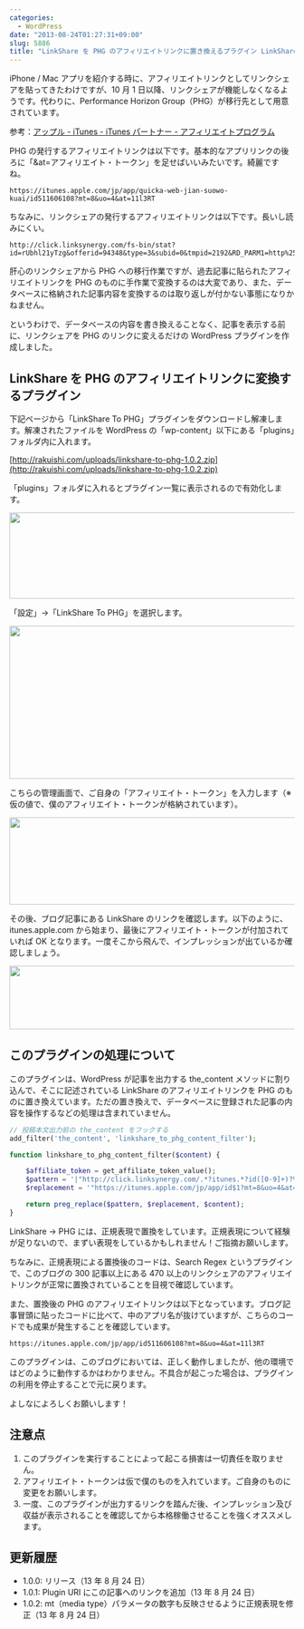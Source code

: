 ```yaml
---
categories:
  - WordPress
date: "2013-08-24T01:27:31+09:00"
slug: 5886
title: "LinkShare を PHG のアフィリエイトリンクに置き換えるプラグイン LinkShare To PHG を作りました"
---
```


iPhone / Mac アプリを紹介する時に、アフィリエイトリンクとしてリンクシェアを貼ってきたわけですが、10 月 1 日以降、リンクシェアが機能しなくなるようです。代わりに、Performance Horizon Group（PHG）が移行先として用意されています。

参考：[アップル - iTunes - iTunes パートナー - アフィリエイトプログラム](http://www.apple.com/jp/itunes/affiliates/)

PHG の発行するアフィリエイトリンクは以下です。基本的なアプリリンクの後ろに「&at=アフィリエイト・トークン」を足せばいいみたいです。綺麗ですね。

```
https://itunes.apple.com/jp/app/quicka-web-jian-suowo-kuai/id511606108?mt=8&uo=4&at=11l3RT
```

ちなみに、リンクシェアの発行するアフィリエイトリンクは以下です。長いし読みにくい。

```
http://click.linksynergy.com/fs-bin/stat?id=rUbhl21yTzg&offerid=94348&type=3&subid=0&tmpid=2192&RD_PARM1=http%253A%252F%252Fitunes.apple.com%252Fjp%252Fapp%252Fquicka%252Fid511606108%253Fmt%253D8%2526uo%253D4%2526partnerId%253D30
```

肝心のリンクシェアから PHG への移行作業ですが、過去記事に貼られたアフィリエイトリンクを PHG のものに手作業で変換するのは大変であり、また、データベースに格納された記事内容を変換するのは取り返しが付かない事態になりかねません。

というわけで、データベースの内容を書き換えることなく、記事を表示する前に、リンクシェアを PHG のリンクに変えるだけの WordPress プラグインを作成しました。

## LinkShare を PHG のアフィリエイトリンクに変換するプラグイン

下記ページから「LinkShare To PHG」プラグインをダウンロードし解凍します。解凍されたファイルを WordPress の「wp-content」以下にある「plugins」フォルダ内に入れます。

[http://rakuishi.com/uploads/linkshare-to-phg-1.0.2.zip](http://rakuishi.com/uploads/linkshare-to-phg-1.0.2.zip)

「plugins」フォルダに入れるとプラグイン一覧に表示されるので有効化します。

<img alt="" src="/images/2013/08/5886_1.png" width="640" height="152">

「設定」→「LinkShare To PHG」を選択します。

<img alt="" src="/images/2013/08/5886_2.png" width="640" height="270">

こちらの管理画面で、ご自身の「アフィリエイト・トークン」を入力します（※ 仮の値で、僕のアフィリエイト・トークンが格納されています）。

<img alt="" src="/images/2013/08/5886_3.png" width="640" height="154">

その後、ブログ記事にある LinkShare のリンクを確認します。以下のように、itunes.apple.com から始まり、最後にアフィリエイト・トークンが付加されていれば OK となります。一度そこから飛んで、インプレッションが出ているか確認しましょう。

<img alt="" src="/images/2013/08/5886_4.png" width="640" height="112">

## このプラグインの処理について

このプラグインは、WordPress が記事を出力する the_content メソッドに割り込んで、そこに記述されている LinkShare のアフィリエイトリンクを PHG のものに置き換えています。ただの置き換えで、データベースに登録された記事の内容を操作するなどの処理は含まれていません。

```php
// 投稿本文出力前の the_content をフックする
add_filter('the_content', 'linkshare_to_phg_content_filter');

function linkshare_to_phg_content_filter($content) {

	$affiliate_token = get_affiliate_token_value();
	$pattern = '|"http://click.linksynergy.com/.*?itunes.*?id([0-9]+)?%253.*?"|';
	$replacement = '"https://itunes.apple.com/jp/app/id$1?mt=8&uo=4&at=' . $affiliate_token . '"';

	return preg_replace($pattern, $replacement, $content);
}
```

LinkShare → PHG には、正規表現で置換をしています。正規表現について経験が足りないので、まずい表現をしているかもしれません！ご指摘お願いします。

ちなみに、正規表現による置換後のコードは、Search Regex というプラグインで、このブログの 300 記事以上にある 470 以上のリンクシェアのアフィリエイトリンクが正常に置換されていることを目視で確認しています。

また、置換後の PHG のアフィリエイトリンクは以下となっています。ブログ記事冒頭に貼ったコードに比べて、中のアプリ名が抜けていますが、こちらのコードでも成果が発生することを確認しています。

```
https://itunes.apple.com/jp/app/id511606108?mt=8&uo=4&at=11l3RT
```

このプラグインは、このブログにおいては、正しく動作しましたが、他の環境ではどのように動作するかはわかりません。不具合が起こった場合は、プラグインの利用を停止することで元に戻ります。

よしなによろしくお願いします！

## 注意点

1. このプラグインを実行することによって起こる損害は一切責任を取りません。
1. アフィリエイト・トークンは仮で僕のものを入れています。ご自身のものに変更をお願いします。
1. 一度、このプラグインが出力するリンクを踏んだ後、インプレッション及び収益が表示されることを確認してから本格稼働させることを強くオススメします。

## 更新履歴

- 1.0.0: リリース（13 年 8 月 24 日）
- 1.0.1: Plugin URI にこの記事へのリンクを追加（13 年 8 月 24 日）
- 1.0.2: mt（media type）パラメータの数字も反映させるように正規表現を修正（13 年 8 月 24 日）
